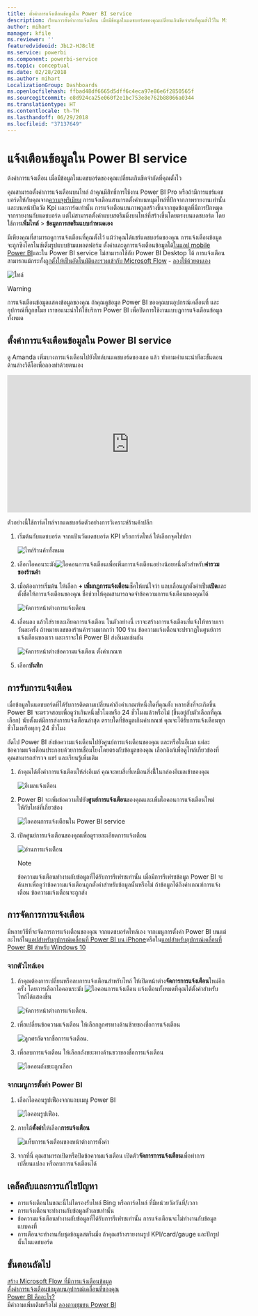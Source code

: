 ```yaml
---
title: ตั้งค่าการแจ้งเตือนข้อมูลใน Power BI service
description: เรียนการตั้งค่าการแจ้งเตือน เมื่อมีข้อมูลในแดชบอร์ดของคุณเปลี่ยนเกินขีดจำกัดที่คุณตั้งไว้ใน Microsoft Power BI service
author: mihart
manager: kfile
ms.reviewer: ''
featuredvideoid: JbL2-HJ8clE
ms.service: powerbi
ms.component: powerbi-service
ms.topic: conceptual
ms.date: 02/28/2018
ms.author: mihart
LocalizationGroup: Dashboards
ms.openlocfilehash: ffbad48df6665d5dff6c4eca97e86e6f2850565f
ms.sourcegitcommit: e8d924ca25e060f2e1bc753e8e762b88066a0344
ms.translationtype: HT
ms.contentlocale: th-TH
ms.lasthandoff: 06/29/2018
ms.locfileid: "37137649"
---
```

# <a name="data-alerts-in-power-bi-service"></a>แจ้งเตือนข้อมูลใน Power BI service
ต้งค่าการแจ้งเตือน เมื่อมีข้อมูลในแดชบอร์ดของคุณเปลี่ยนเกินขีดจำกัดที่คุณตั้งไว 

คุณสามารถตั้งค่าการแจ้งเตือนบนไทล์ ถ้าคุณมีสิทธิ์การใช้งาน Power BI Pro หรือถ้ามีการแชร์แดชบอร์ดให้กับคุณจาก[ความจุพรีเมียม](service-premium.md) การแจ้งเตือนสามารถตั้งค่าบนหมุดไทล์ที่ปักจากภาพรายงานเท่านั้น และบนหน้าปัดวัด Kpi และการ์ดเท่านั้น การแจ้งเตือนบนภาพถูกสร้างขึ้นจากชุดข้อมูลที่มีการปักหมุดจากรายงานกับแดชบอร์ด แต่ไม่สามารถตั้งค่าแบบสตรีมมิ่งบนไทล์ที่สร้างขึ้นโดยตรงบนแดชบอร์ด โดยใช้การ**เพิ่มไทล์**  >   **ข้อมูลการสตรีมแบบกำหนดเอง** 

มีเพียงคุณที่สามารถดูการแจ้งเตือนที่คุณตั้งไว้ แม้ว่าคุณได้แชร์แดชบอร์ดของคุณ การแจ้งเตือนข้อมูลจะถูกซิงโครไนซ์เต็มรูปแบบข้ามแพลตฟอร์ม ตั้งค่าและดูการแจ้งเตือนข้อมูลได้[ในแอป mobile Power BI](mobile-set-data-alerts-in-the-mobile-apps.md)และใน Power BI service ไม่สามารถใช้กับ Power BI Desktop ได้ การแจ้งเตือนสามารถแม้กระทั้ง[ถูกตั้งให้เป็นอัตโนมัติและรวมเข้ากับ Microsoft Flow](https://flow.microsoft.com) - [ลองใช้ด้วยตนเอง](service-flow-integration.md)

![ไทล์](media/service-set-data-alerts/powerbi-alert-types-new.png)

> [!WARNING]
> การแจ้งเตือนข้อมูลแสดงข้อมูลของคุณ ถ้าคุณดูข้อมูล Power BI ของคุณบนอุปกรณ์เคลื่อนที่ และอุปกรณ์ที่ถูกขโมย เราขอแนะนำให้ใช้บริการ Power BI เพื่อปิดการใช้งานแบบฎการแจ้งเตือนข้อมูลทั้งหมด
> 
> 

## <a name="set-data-alerts-in-power-bi-service"></a>ตั้งค่าการแจ้งเตือนข้อมูลใน Power BI service
ดู Amanda เพิ่มบางการแจ้งเตือนไปยังไทล์บนแดชบอร์ดของเธอ แล้ว ทำตามคำแนะนำทีละขั้นตอนด้านล่างวิดีโอเพื่อลองทำด้วยตนเอง

<iframe width="560" height="315" src="https://www.youtube.com/embed/JbL2-HJ8clE" frameborder="0" allowfullscreen></iframe>

ตัวอย่างนี้ใช้การ์ดไทล์จากแดชบอร์ดตัวอย่างการวิเคราะห์ร้านค้าปลีก

1. เริ่มต้นกับแดชบอร์ด จากแป้นวัดแดชบอร์ด KPI หรือการ์ดไทล์ ให้เลือกจุดไข่ปลา
   
   ![ไทล์ร้านค้าทั้งหมด](media/service-set-data-alerts/powerbi-card.png)
2. เลือกไอคอนระฆัง![ไอคอนการแจ้งเตือน](media/service-set-data-alerts/power-bi-bell-icon.png)เพื่อเพิ่มการแจ้งเตือนอย่างน้อยหนึ่งตัวสำหรับ**ค่ารวมของร้านค้า**
   
1. เมื่อต้องการเริ่มต้น ให้เลือก **+ เพิ่มกฎการแจ้งเตือน**เช็คให้แน่ใจว่า แถบเลื่อนถูกตั้งค่าเป็น**เปิด**และตั้งชื่อให้การแจ้งเตือนของคุณ ชื่อช่วยให้คุณสามารถจดจำข้อความการแจ้งเตือนของคุณได้
   
   ![จัดการหน้าต่างการแจ้งเตือน](media/service-set-data-alerts/powerbi-alert-title.png)
4. เลื่อนลง แล้วใส่รายละเอียดการแจ้งเตือน  ในตัวอย่างนี้ เราจะสร้างการแจ้งเตือนที่แจ้งให้ทราบเราวันละครั้ง ถ้าหมายเลขของร้านค้ารวมมากกว่า 100 ร้าน ข้อความแจ้งเตือนจะปรากฏในศูนย์การแจ้งเตือนของเรา และเราจะให้ Power BI ส่งอีเมลเช่นกัน
   
   ![จัดการหน้าต่างข้อความแจ้งเตือน ตั้งค่าเกณฑ](media/service-set-data-alerts/power-bi-set-alert-details.png)
5. เลือก**บันทึก**

## <a name="receiving-alerts"></a>การรับการแจ้งเตือน
เมื่อข้อมูลในแดชบอร์ดที่ได้รับการติดตามเปลี่ยนค่าถึงค่าเกณฑ์หนึ่งใดที่คุณตั้ง หลายสิ่งที่จะเกิดขึ้น Power BI จะตรวจสอบเพื่อดูว่าเกินหนึ่งชั่วโมงหรือ 24 ชั่วโมงแล้วหรือไม่ (ขึ้นอยู่กับตัวเลือกที่คุณเลือก) นับตั้งแต่มีการส่งการแจ้งเตือนล่าสุด ตราบใดที่ข้อมูลเกินค่าเกณฑ์ คุณจะได้รับการแจ้งเตือนทุกชั่วโมงหรือทุกๆ 24 ชั่วโมง

ถัดไป Power BI ส่งข้อความแจ้งเตือนไปยังศูนย์การแจ้งเตือนของคุณ และหรือในอีเมล แต่ละข้อความแจ้งเตือนประกอบด้วยการเชื่อมโยงโดยตรงกับข้อมูลของคุณ เลือกลิงก์เพื่อดูไทล์เกี่ยวข้องที่คุณสามารถสำรวจ แชร์ และเรียนรู้เพิ่มเติม  

1. ถ้าคุณได้ตั้งค่าการแจ้งเตือนให้ส่งอีเมล์ คุณจะพบสิ่งที่เหมือนสิ่งนี้้ในกล่องอีเมลเข้าของคุณ
   
   ![อีเมลแจ้งเตือน](media/service-set-data-alerts/powerbi-alerts-email.png)
2. Power BI จะเพิ่มข้อความไปยัง**ศูนย์การแจ้งเตือน**ของคุณและเพิ่มไอคอนการแจ้งเตือนใหม่ใหักับไทล์ที่เกี่ยวข้อง
   
   ![ไอคอนการแจ้งเตือนใน Power BI service](media/service-set-data-alerts/powerbi-alert-notifications.png)
3. เปิดศูนย์การแจ้งเตือนของคุณเพื่อดูรายละเอียดการแจ้งเตือน
   
    ![อ่านการแจ้งเตืิอน](media/service-set-data-alerts/powerbi-alert-notfication.png)
   
   > [!NOTE]
   > ข้อความแจ้งเตือนทำงานกับข้อมูลที่ได้รับการรีเฟรชเท่านั้น เมื่อมีการรีเฟรชข้อมูล Power BI จะค้นหาเพื่อดูว่าข้อความแจ้งเตือนถูกตั้งค่าสำหรับข้อมูลนั้นหรือไม่ ถ้าข้อมูลได้ถึงค่าเกณฑ์การแจ้งเตือน ข้อความแจ้งเตือนจะถูกส่ง
   > 
   > 

## <a name="managing-alerts"></a>การจัดการการแจ้งเตือน
มีหลายวิธีที่จะจัดการการแจ้งเตือนของคุณ จากแดชบอร์ดไทล์เอง จากเมนูการตั้งค่า Power BI บนแต่ละไทล์ใน[แอปสำหรับอุปกรณ์เคลื่อนที่ Power BI บน iPhone](mobile-set-data-alerts-in-the-mobile-apps.md)หรือใน[แอปสำหรับอุปกรณ์เคลื่อนที่ Power BI สำหรับ Windows 10](mobile-set-data-alerts-in-the-mobile-apps.md)

### <a name="from-the-tile-itself"></a>จากตัวไทล์เอง
1. ถ้าคุณต้องการเปลี่ยนหรือลบการแจ้งเตือนสำหรับไทล์ ให้เปิดหน้าต่าง**จัดการการแจ้งเตือน**ใหม่อีกครั้ง โดยการเลือกไอคอนระฆัง ![ไอคอนการแจ้งเตือน](media/service-set-data-alerts/power-bi-bell-icon.png) แจ้งเตือนทั้งหมดที่คุณได้ตั้งค่าสำหรับไทล์ได้แสดงขึ้น
   
    ![จัดการหน้าต่างการแจ้งเตือน](media/service-set-data-alerts/powerbi-see-alerts.png).
2. เพื่อเปลี่ยนข้อความแจ้งเตือน ให้เลือกลูกศรทางด้านซ้ายของชื่อการแจ้งเตือน
   
    ![ลูกศรถัดจากชื่อการแจ้งเตือน](media/service-set-data-alerts/powerbi-see-alerts-arrow.png).
3. เพื่อลบการแจ้งเตือน ให้เลือกถังขยะทางด้านขวาของชื่อการแจ้งเตือน
   
      ![ไอคอนถังขยะถูกเลือก](media/service-set-data-alerts/powerbi-see-alerts-delete.png)

### <a name="from-the-power-bi-settings-menu"></a>จากเมนูการตั้งค่า Power BI
1. เลือกไอคอนรูปเฟืองจากแถบเมนู Power BI
   
    ![ไอคอนรูปเฟือง](media/service-set-data-alerts/powerbi-gear-icon.png).
2. ภายใต้**ตั้งค่า**ให้เลือก**การแจ้งเตือน**
   
    ![แท็บการแจ้งเตือนของหน้าต่างการตั้งค่า](media/service-set-data-alerts/powerbi-alert-settings.png)
3. จากที่นี่ คุณสามารถเปิดหรือปิดข้อความแจ้งเตือน เปิดตัว**จัดการการแจ้งเตือน**เพื่อทำการเปลี่ยนแปลง หรือลบการแจ้งเตือนได้

## <a name="tips-and-troubleshooting"></a>เคล็ดลับและการแก้ไขปัญหา
* การแจ้งเตือนในขณะนี้ไม่ไดรองรับไทล์ Bing หรือการ์ดไทล์ ที่มีหน่วยวัดวันที่/เวลา
* การแจ้งเตือนจะทำงานกับข้อมูลตัวเลขเท่านั้น
* ข้อความแจ้งเตือนทำงานกับข้อมูลที่ได้รับการรีเฟรชเท่านั้น การแจ้งเตือนจะไม่ทำงานกับข้อมูลแบบคงที่
* การเตือนจะทำงานกับชุดข้อมูลสตรีมมิ่ง ถ้าคุณสร้างรายงานรูป KPI/card/gauge และปักรูปนั้นในแดชบอร์ด

## <a name="next-steps"></a>ขั้นตอนถัดไป
[สร้าง Microsoft Flow ที่มีการแจ้งเตือนข้อมูล](service-flow-integration.md)    
[ตั้งค่าการแจ้งเตือนข้อมูลบนอุปกรณ์เคลื่อนที่ของคุณ](mobile-set-data-alerts-in-the-mobile-apps.md)    
[Power BI คืออะไร?](power-bi-overview.md)    
มีคำถามเพิ่มเติมหรือไม่ [ลองถามชุมชน Power BI](http://community.powerbi.com/)

